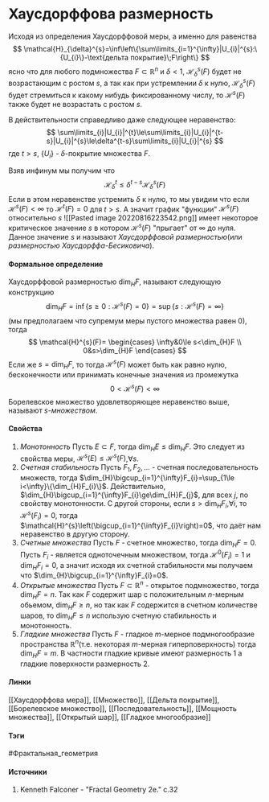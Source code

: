 # Хаусдорффова размерность
Исходя из определения Хаусдорффовой меры, а именно для равенства
$$
\mathcal{H}_{\delta}^{s}=\inf\left\{\sum\limits_{i=1}^{\infty}|U_{i}|^{s}:\{U_{i}\}-\text{дельта покрытие}\;F\right\}
$$
ясно что для любого подмножества $F\subset\mathbb{R}^{n}$ и $\delta<1$, $\mathcal{H}_{\delta}^{s}(F)$ будет не возрастающим с ростом $s$, а так как при устремлении $\delta$ к нулю, $\mathcal{H}_{\delta}^{s}(F)$ будет стремиться к какому нибудь фиксированному числу, то $\mathcal{H}^{s}(F)$ также будет не возрастать с ростом $s$. 

В действительности справедливо даже следующее неравенство:
$$
\sum\limits_{i}|U_{i}|^{t}\le\sum\limits_{i}|U_{i}|^{t-s}|U_{i}|^{s}\le\delta^{t-s}\sum\limits_{i}|U_{i}|^{s}
$$
где $t>s$, $\{U_{i}\}$ - $\delta$-покрытие множества $F$.

Взяв инфинум мы получим что
$$
\mathcal{H}_{\delta}^{t}\le\delta^{t-s}\mathcal{H}_{\delta}^{s}(F)
$$
Если в этом неравенстве устремить $\delta$ к нулю, то мы увидим что если $\mathcal{H}^{s}(F)<\infty$ то $\mathcal{H}^{t}(F)=0$ для $t>s$. А значит график "функции" $\mathcal{H}^{s}(F)$ относительно $s$
![[Pasted image 20220816223542.png]]
имеет некоторое критическое значение $s$ в котором $\mathcal{H}^{s}(F)$ "прыгает" от $\infty$ до нуля. Данное значение $s$ и называют *Хаусдорффовой размерностью*(или *размерностью Хаусдорффа-Бесиковича*).

#### Формальное определение
Хаусдорффовой размерностью $\dim_{H}F$, называют следующую конструкцию
$$
\dim_{H}F=\inf\{s\ge0:\mathcal{H}^{s}(F)=0\}=\sup\{s:\mathcal{H}^{s}(F)=\infty\}
$$
(мы предполагаем что супремум меры пустого множества равен $0$), тогда
$$
\mathcal{H}^{s}(F)=
\begin{cases}
\infty&0\le s<\dim_{H}F \\
0&s>\dim_{H}F
\end{cases}
$$
Если же $s=\dim_{H}F$, то тогда $\mathcal{H}^{s}(F)$ может быть как равно нулю, бесконечности или принимать конечные значения из промежутка
$$
0<\mathcal{H}^{s}(F)<\infty
$$
Борелевское множество удовлетворяющее неравенство выше, называют $s$*-множеством*.

#### Свойства
1. *Монотонность*
   Пусть $E\subset F$, тогда $\dim_{H}E\le\dim_{H}F$. Это следует из свойства меры, $\mathcal{H}^{s}(E)\le\mathcal{H}^{s}(F)$,$\forall s$.
2. *Счетная стабильность*
   Пусть $F_{1},F_{2},\dots$ - счетная последовательность множеств, тогда $\dim_{H}\bigcup_{i=1}^{\infty}F_{i}=\sup_{1\le i<\infty}\{\dim_{H}F_{i}\}$. Действительно, $\dim_{H}\bigcup_{i=1}^{\infty}F_{i}\ge\dim_{H}F_{j}$, для всех $j$, по свойству монотонности. С другой стороны, если $s>\dim_{H}F_{i}$,$\forall i$, то $\mathcal{H}^{s}(F_{i})=0$, тогда $\mathcal{H}^{s}\left(\bigcup_{i=1}^{\infty}F_{i}\right)=0$, что даёт нам неравенство в другую сторону.
3. *Счетные множества*
   Пусть $F$ - счетное множество, тогда $\dim_{H}F=0$. Пусть $F_{i}$ - является одноточечным множеством, тогда $\mathcal{H}^{0}(F_{i})=1$ и $\dim_{H}F_{i}=0$, а значит исходя их счетной стабильности мы получаем что $\dim_{H}\bigcup_{i=1}^{\infty}F_{i}=0$.
4. *Открытые множества*
   Пусть $F\subset\mathbb{R}^{n}$ - открытое подмножество, тогда $\dim_{H}F=n$. Так как $F$ содержит шар с положительным $n$-мерным обьемом, $\dim_{H}F\ge n$, но так как $F$ содержится в счетном количестве шаров, то $\dim_{H}F\le n$ использую счетную стабильность и монотонность.
5. *Гладкие множества*
   Пусть $F$ - гладкое $m$-мерное подмногообразие пространства $\mathbb{R}^{n}$(т.е. некоторая $m$-мерная гиперповерхность) тогда $\dim_{H}F=m$. В частности гладкие кривые имеют размерность $1$ а гладкие поверхности размерность $2$.
#### Линки
 [[Хаусдорффова мера]],
 [[Множество]],
 [[Дельта покрытие]],
 [[Борелевское множество]],
 [[Последовательность]],
 [[Мощность множества]],
 [[Открытый шар]],
 [[Гладкое многообразие]]
#### Тэги
 #Фрактальная_геометрия 
#### Источники
1. Kenneth Falconer - "Fractal Geometry 2e." c.32